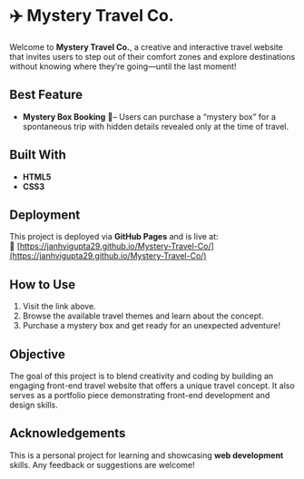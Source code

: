 # ✈️ Mystery Travel Co.

Welcome to **Mystery Travel Co.**, a creative and interactive travel website that invites users to step out of their comfort zones and explore destinations without knowing where they’re going—until the last moment!

## Best Feature
- **Mystery Box Booking** 🎁– Users can purchase a “mystery box” for a spontaneous trip with hidden details revealed only at the time of travel.

## Built With
- **HTML5**
- **CSS3**

## Deployment
This project is deployed via **GitHub Pages** and is live at:  
🔗 [https://janhvigupta29.github.io/Mystery-Travel-Co/](https://janhvigupta29.github.io/Mystery-Travel-Co/)

## How to Use
1. Visit the link above.
2. Browse the available travel themes and learn about the concept.
3. Purchase a mystery box and get ready for an unexpected adventure!

## Objective
The goal of this project is to blend creativity and coding by building an engaging front-end travel website that offers a unique travel concept. It also serves as a portfolio piece demonstrating front-end development and design skills.

## Acknowledgements
This is a personal project for learning and showcasing **web development** skills. Any feedback or suggestions are welcome!
